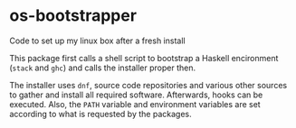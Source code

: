 # os-bootstrapper

Code to set up my linux box after a fresh install

This package first calls a shell script to bootstrap a Haskell encironment (`stack` and `ghc`)
and calls the installer proper then.

The installer uses `dnf`, source code repositories and various other sources to gather and 
install all required software. Afterwards, hooks can be executed. 
Also, the `PATH` variable and environment variables are set according to what is requested by the packages.

